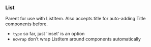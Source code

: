 ### List

Parent for use with ListItem.
Also accepts title for auto-adding Title components before.

- `type` so far, just 'inset' is an option
- `nowrap` don't wrap ListItem around components automatically

